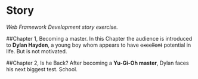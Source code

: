 # Story
_Web Framework Development story exercise._


##Chapter 1, Becoming a master.
In this Chapter the audience is introduced to **Dylan Hayden**, a young
boy whom appears to have ~~excellent~~ potential in life. But is not motivated.

##Chapter 2, Is he Back?
After becoming a **Yu-Gi-Oh master**, Dylan faces his next biggest test.
School.
